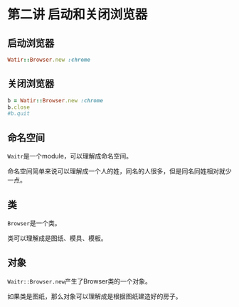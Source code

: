 第二讲 启动和关闭浏览器
=======================

启动浏览器
----------

```ruby
Watir::Browser.new :chrome
```

关闭浏览器
----------

```ruby
b = Watir::Browser.new :chrome
b.close
#b.quit
```

命名空间
--------

```Waitr```是一个module，可以理解成命名空间。

命名空间简单来说可以理解成一个人的姓，同名的人很多，但是同名同姓相对就少一点。


类
--
```Browser```是一个类。

类可以理解成是图纸、模具、模板。

对象
----
```Waitr::Browser.new```产生了Browser类的一个对象。

如果类是图纸，那么对象可以理解成是根据图纸建造好的房子。




